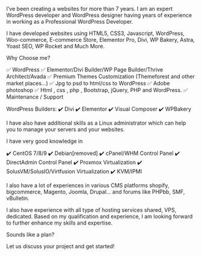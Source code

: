 I’ve been creating a websites for more than 7 years. I am an expert WordPress developer and WordPress designer having years of experience in working as a Professional WordPress Developer.

I have developed websites using HTML5, CSS3, Javascript, WordPress, Woo-commerce, E-commerce Store, Elementor Pro, Divi, WP Bakery, Astra, Yoast SEO, WP Rocket and Much More.

Why Choose me?

✅ WordPress
✅ Elementor/Divi Builder/WP Page Builder/Thrive Architect/Avada
✅ Premium Themes Customization (Themeforest and other market places...)
✅ Jpg to psd to html/css to WordPress
✅ Adobe photoshop
✅ Html , css , php , Bootstrap, jQuery, PHP and WordPress.
✅ Maintenance / Support

WordPress Builders:
✔️ Divi
✔️ Elementor
✔️ Visual Composer
✔️ WPBakery

I have also have additional skills as a Linux administrator which can help you to manage your servers and your websites.

I have very good knowledge in

✔️ CentOS 7/8/9
✔️ Debian[removed]
✔️ cPanel/WHM Control Panel
✔️ DirectAdmin Control Panel
✔️ Proxmox Virtualization
✔️ SolusVM/SolusIO/Virtfusion Virtualization
✔️ KVM/IPMI

I also have a lot of experiences in various CMS platforms shopify, bigcommerce, Magento, Joomla, Drupal... and forums like PHPbb, SMF, vBulletin.

I also have experience with all type of hosting services shared, VPS, dedicated. Based on my qualification and experience, I am looking forward to further enhance my skills and expertise.

Sounds like a plan?

Let us discuss your project and get started!
